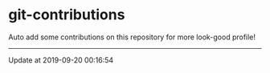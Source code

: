# git-contributions

Auto add some contributions on this repository for more look-good profile!

---

Update at 2019-09-20 00:16:54

